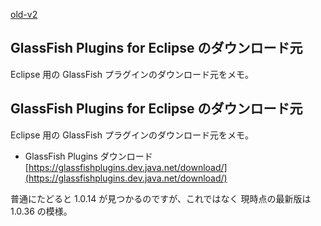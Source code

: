 [old-v2](ig091023-orig.html)

## GlassFish Plugins for Eclipse のダウンロード元

Eclipse 用の GlassFish プラグインのダウンロード元をメモ。

## GlassFish Plugins for Eclipse  のダウンロード元

Eclipse 用の GlassFish プラグインのダウンロード元をメモ。

* GlassFish Plugins ダウンロード
  [https://glassfishplugins.dev.java.net/download/](https://glassfishplugins.dev.java.net/download/)

普通にたどると 1.0.14 が見つかるのですが、これではなく 現時点の最新版は 1.0.36 の模様。
